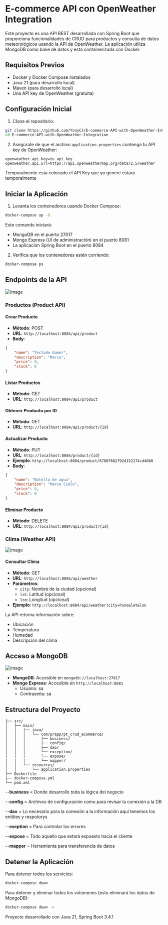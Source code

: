 # E-commerce API con OpenWeather Integration

Este proyecto es una API REST desarrollada con Spring Boot que proporciona funcionalidades de CRUD para productos y consulta de datos meteorológicos usando la API de OpenWeather. La aplicación utiliza MongoDB como base de datos y está containerizada con Docker.

## Requisitos Previos

- Docker y Docker Compose instalados
- Java 21 (para desarrollo local)
- Maven (para desarrollo local)
- Una API key de OpenWeather (gratuita)

## Configuración Inicial

1. Clona el repositorio:
```bash
git clone https://github.com/YonyCJ/E-commerce-API-with-OpenWeather-Integration.git
cd E-commerce-API-with-OpenWeather-Integration
```

2. Asegúrate de que el archivo `application.properties` contenga tu API key de OpenWeather:
```properties
openweather.api.key=tu_api_key
openweather.api.url=https://api.openweathermap.org/data/2.5/weather
```
Temporalmente esta colocado el API Key que yo genere estará temporalmente

## Iniciar la Aplicación

1. Levanta los contenedores usando Docker Compose:
```bash
docker-compose up -d
```

Este comando iniciará:
- MongoDB en el puerto 27017
- Mongo Express (UI de administración) en el puerto 8081
- La aplicación Spring Boot en el puerto 8084

2. Verifica que los contenedores estén corriendo:
```bash
docker-compose ps
```

## Endpoints de la API
![image](https://github.com/user-attachments/assets/57011d30-0ae2-4614-ad53-f64bb86d3b27)

### Productos (Product API)

#### Crear Producto
- **Método**: POST
- **URL**: `http://localhost:8084/api/product`
- **Body**:
```json
{
    "name": "Teclado Gamer",
    "description": "Marca",
    "price": 0,
    "stock": 0
}
```

#### Listar Productos
- **Método**: GET
- **URL**: `http://localhost:8084/api/product`

#### Obtener Producto por ID
- **Método**: GET
- **URL**: `http://localhost:8084/api/product/{id}`

#### Actualizar Producto
- **Método**: PUT
- **URL**: `http://localhost:8084/product/{id}`
- **Ejemplo**: `http://localhost:8084/product/67807682f92d152174cd40b0`
- **Body**:
```json
{
    "name": "Botella de agua",
    "description": "Marca Cielo",
    "price": 0,
    "stock": 0
}
```

#### Eliminar Producto
- **Método**: DELETE
- **URL**: `http://localhost:8084/api/product/{id}`

### Clima (Weather API)
![image](https://github.com/user-attachments/assets/2abc6d29-294f-4347-8c58-d30977b7816a)

#### Consultar Clima
- **Método**: GET
- **URL**: `http://localhost:8084/api/weather`
- **Parámetros**:
  - `city`: Nombre de la ciudad (opcional)
  - `lat`: Latitud (opcional)
  - `lon`: Longitud (opcional)
- **Ejemplo**: `http://localhost:8084/api/weather?city=Puno&lat&lon`

La API retorna información sobre:
- Ubicación
- Temperatura
- Humedad
- Descripción del clima

## Acceso a MongoDB
![image](https://github.com/user-attachments/assets/5a02bdc9-f19b-43c2-ac5a-b9bbd48a9843)

- **MongoDB**: Accesible en `mongodb://localhost:27017`
- **Mongo Express**: Accesible en `http://localhost:8081`
  - Usuario: sa
  - Contraseña: sa

## Estructura del Proyecto

```
├── src/
│   ├── main/
│   │   ├── java/
│   │   │   └── com/prapp/pt_crud_ecommerce/
│   │   │       ├── business/
│   │   │       ├── config/
│   │   │       ├── dao/
│   │   │       └── exception/
|   |   |       └── expose/
|   |   |       └── mapper/
│   │   └── resources/
│   │       └── application.properties
├── Dockerfile
├── docker-compose.yml
└── pom.xml
```

--**business** = Donde desarrollo toda la lógica del negocio

--**config** = Archivos de configuración como para revisar la conexión a la DB

--**dao** = Lo necesario para la conexión a la información aquí tenemos los entities y respotorys

--**exeption** = Para controlar los errores

--**expose** = Todo aquello que estará expuesto hacia el cliente

--**mapper** = Herramienta para transferencia de datos


## Detener la Aplicación

Para detener todos los servicios:
```bash
docker-compose down
```

Para detener y eliminar todos los volúmenes (esto eliminará los datos de MongoDB):
```bash
docker-compose down -v
```

Proyecto desarrollado con Java 21, Spring Boot 3.4.1

